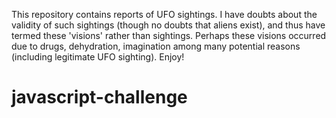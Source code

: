 This repository contains reports of UFO sightings. I have doubts about the validity of such sightings (though no doubts that aliens exist), and thus have termed these 'visions' rather than sightings. Perhaps these visions occurred due to drugs, dehydration, imagination among many potential reasons (including legitimate UFO sighting). Enjoy!
# javascript-challenge